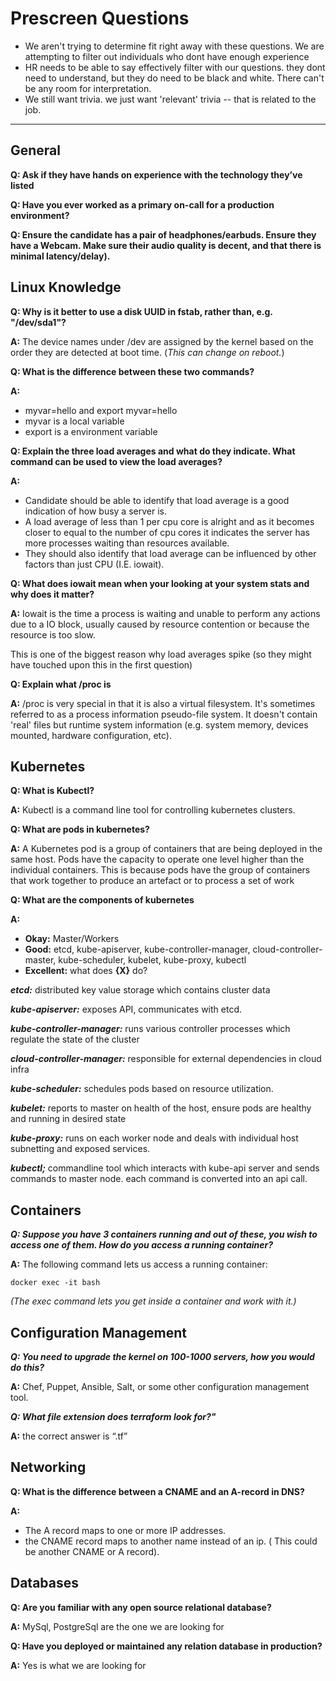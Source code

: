 # Prescreen Questions
-   We aren't trying to determine fit right away with these questions. We are attempting to filter out individuals who dont have enough experience
-   HR needs to be able to say effectively filter with our questions. they dont need to understand, but they do need to be black and white. There can't be any room for interpretation.  
-   We still want trivia. we just want 'relevant' trivia -- that is related to the job.
 
----------

## General
  

**Q: Ask if they have hands on experience with the technology they’ve listed**
  

**Q: Have you ever worked as a primary on-call for a production environment?**


**Q: Ensure the candidate has a pair of headphones/earbuds. Ensure they have a Webcam. Make sure their audio quality is decent, and that there is minimal latency/delay).**
  

##  Linux Knowledge

**Q: Why is it better to use a disk UUID in fstab, rather than, e.g. "/dev/sda1"?**

**A:** The device names under /dev are assigned by the kernel based on the order they are detected at boot time.
(*This can change on reboot.*)

  
  

**Q: What is the difference between these two commands?**

**A:** 

- myvar=hello and export myvar=hello
-   myvar is a local variable
-   export is a environment variable
    

  
  

**Q: Explain the three load averages and what do they indicate. What command can be used to view the load averages?**

**A:** 

-   Candidate should be able to identify that load average is a good indication of how busy a server is.  
-   A load average of less than 1 per cpu core is alright and as it becomes closer to equal to the number of cpu cores it indicates the server has more processes waiting than resources available.
-   They should also identify that load average can be influenced by other factors than just CPU (I.E. iowait).
    

  

**Q: What does iowait mean when your looking at your system stats and why does it matter?**  

**A:** Iowait is the time a process is waiting and unable to perform any actions due to a IO block, usually caused by resource contention or because the resource is too slow.

This is one of the biggest reason why load averages spike (so they might have touched upon this in the first question)

  

**Q: Explain what /proc is**

**A:** /proc is very special in that it is also a virtual filesystem. It's sometimes referred to as a process information pseudo-file system. It doesn't contain 'real' files but runtime system information (e.g. system memory, devices mounted, hardware configuration, etc).

  
  

## Kubernetes

  

**Q: What is Kubectl?**

**A:** Kubectl is a command line tool for controlling kubernetes clusters.

  

**Q: What are pods in kubernetes?**

**A:** A Kubernetes pod is a group of containers that are being deployed in the same host. Pods have the capacity to operate one level higher than the individual containers. This is because pods have the group of containers that work together to produce an artefact or to process a set of work

  
  
**Q: What are the components of kubernetes**

**A:** 

- **Okay:** Master/Workers
- **Good:** etcd, kube-apiserver, kube-controller-manager, cloud-controller-master, kube-scheduler, kubelet, kube-proxy, kubectl
- **Excellent:** what does **{X}** do?



***etcd:*** distributed key value storage which contains cluster data

***kube-apiserver:*** exposes API, communicates with etcd.

***kube-controller-manager:*** runs various controller processes which regulate the state of the cluster

***cloud-controller-manager:*** responsible for external dependencies in cloud infra

***kube-scheduler:*** schedules pods based on resource utilization.

***kubelet:*** reports to master on health of the host, ensure pods are healthy and running in desired state

***kube-proxy:*** runs on each worker node and deals with individual host subnetting and exposed services.

***kubectl;*** commandline tool which interacts with kube-api server and sends commands to master node. each command is converted into an api call.

  
  

## Containers

  

***Q: Suppose you have 3 containers running and out of these, you wish to access one of them. How do you access a running container?***

**A:** The following command lets us access a running container: 

    docker exec -it bash

*(The exec command lets you get inside a container and work with it.)*

  
  

## Configuration Management

  

***Q: You need to upgrade the kernel on 100-1000 servers, how you would do this?***

**A:** Chef, Puppet, Ansible, Salt, or some other configuration management tool.

  

***Q: What file extension does terraform look for?"***

**A:** the correct answer is “.tf”

  
  

## Networking

**Q: What is the difference between a CNAME and an A-record in DNS?**

**A:** 

  - The A record maps to one or more IP addresses.
  - the CNAME record maps to another name instead of an ip. ( This could be another CNAME or A record).

  

## Databases

  

**Q: Are you familiar with any open source relational database?**

**A:** MySql, PostgreSql are the one we are looking for

  

**Q: Have you deployed or maintained any relation database in production?**

**A:**  Yes is what we are looking for
